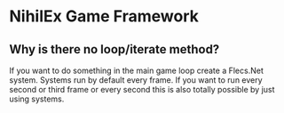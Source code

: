 # NihilEx Game Framework

## Why is there no loop/iterate method?

If you want to do something in the main game loop create a Flecs.Net system. Systems run by
default every frame. If you want to run every second or third frame or every second this is 
also totally possible by just using systems.